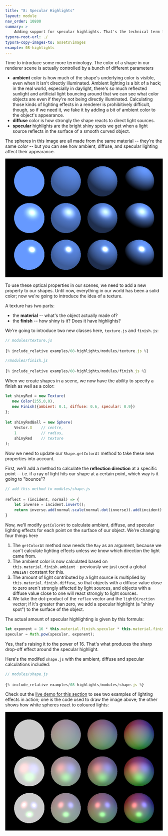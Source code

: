 ```yaml
---
title: "8: Specular Highlights"
layout: module
nav_order: 10800
summary: >
    Adding support for specular highlights. That's the technical term for "shiny spots".
typora-root-url: ./
typora-copy-images-to: assets\images
example: 08-highlights
---
```


Time to introduce some more terminology. The color of a shape in our renderer scene is actually controlled by a bunch of different parameters

* **ambient** color is how much of the shape's underlying color is visible, even when it isn't directly illuminated. Ambient lighting is a bit of a hack; in the real world, especially in daylight, there's so much reflected sunlight and artificial light bouncing around that we can see what color objects are even if they're not being directly illuminated. Calculating those kinds of lighting effects in a renderer is prohibitively difficult, though, so if we need it, we fake it by adding a bit of ambient color to the object's appearance.
* **diffuse** color is how strongly the shape reacts to direct light sources.
* **specular** highlights are the bright shiny spots we get when a light source reflects in the surface of a smooth curved object.

The spheres in this image are all made from the same material -- they're the same *color* -- but you can see how ambient, diffuse, and specular lighting affect their appearance.

![Image showing examples of ambient, diffuse, and specular lighting](assets/images/image-20220320111620031.png)

To use these optical properties in our scenes, we need to add a new property to our shapes. Until now, everything in our world has been a solid color; now we're going to introduce the idea of a texture.

A texture has two parts:

* the **material** -- what's the object actually made of? 
* the **finish** -- how shiny is it? Does it have highlights?

We're going to introduce two new classes here, `texture.js` and `finish.js`:

```javascript
// modules/texture.js

{% include_relative examples/08-highlights/modules/texture.js %}
```

```javascript
//modules/finish.js

{% include_relative examples/08-highlights/modules/finish.js %}
```

When we create shapes in a scene, we now have the ability to specify a finish as well as a color:

```javascript
let shinyRed = new Texture(
   new Color(255,0,0),
   new Finish({ambient: 0.1, diffuse: 0.6, specular: 0.9})
};

let shinyRedBall = new Sphere(
	Vector.X 	// centre,
	1 			// radius,
	shinyRed 	// texture
);
```

Now we need to update our `Shape.getColorAt` method to take these new properties into account.

First, we'll add a method to calculate the **reflection direction** at a specific point -- i.e. if a ray of light hits our shape at a certain point, which way is it going to "bounce"?

 ```javascript
 // add this method to modules/shape.js
 
 reflect = (incident, normal) => {
     let inverse = incident.invert();
     return inverse.add(normal.scale(normal.dot(inverse)).add(incident).scale(2));
 }
 ```

Now, we'll modify `getColorAt` to calculate ambient, diffuse, and specular lighting effects for each point on the surface of our object. We're changing four things here

1. The `getColorAt` method now needs the `Ray` as an argument, because we can't calculate lighting effects unless we know which direction the light came from.
2. The ambient color is now calculated based on `this.material.finish.ambient` - previously we just used a global `AMBIENT` constant for this.
3. The amount of light contributed by a light source is multiplied by `this.material.finish.diffuse`, so that objects with a diffuse value close to zero aren't strongly affected by light sources, and objects with a diffuse value close to one will react strongly to light sources.
4. We take the dot-product of the `reflex` vector and the `lightDirection` vector; if it's greater than zero, we add a specular highlight (a "shiny spot") to the surface of the object. 

The actual amount of specular highlighting is given by this formula:

```javascript
let exponent = 16 * this.material.finish.specular * this.material.finish.specular;
specular = Math.pow(specular, exponent);
```

Yes, that's raising it to the power of 16. That's what produces the sharp drop-off effect around the specular highlight.

Here's the modifed `shape.js` with the ambient, diffuse and specular calculations included:

```javascript
// modules/shape.js

{% include_relative examples/08-highlights/modules/shape.js %}
```

Check out the [live demo for this section](examples/08-highlights/index.html) to see two examples of lighting effects in action; one is the code used to draw the image above; the other shows how white spheres react to coloured lights:

![image-20220320113806912](assets/images/image-20220320113806912.png)

